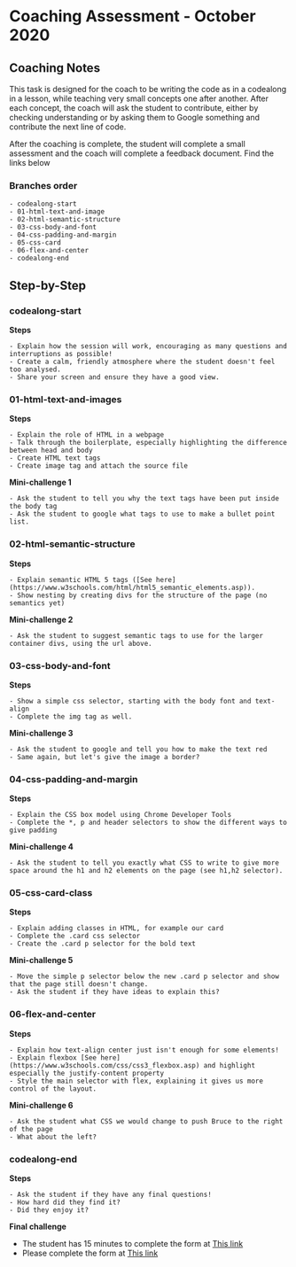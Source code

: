 # Coaching Assessment - October 2020

## Coaching Notes

This task is designed for the coach to be writing the code as in a codealong in a lesson, while teaching very small concepts one after another. After each concept, the coach will ask the student to contribute, either by checking understanding or by asking them to Google something and contribute the next line of code.

After the coaching is complete, the student will complete a small assessment and the coach will complete a feedback document. Find the links below

### Branches order

    - codealong-start
    - 01-html-text-and-image
    - 02-html-semantic-structure
    - 03-css-body-and-font
    - 04-css-padding-and-margin
    - 05-css-card
    - 06-flex-and-center
    - codealong-end

## Step-by-Step

### codealong-start

**Steps**

    - Explain how the session will work, encouraging as many questions and interruptions as possible!
    - Create a calm, friendly atmosphere where the student doesn't feel too analysed.
    - Share your screen and ensure they have a good view.

### 01-html-text-and-images

**Steps**

    - Explain the role of HTML in a webpage
    - Talk through the boilerplate, especially highlighting the difference between head and body
    - Create HTML text tags
    - Create image tag and attach the source file

**Mini-challenge 1**

    - Ask the student to tell you why the text tags have been put inside the body tag
    - Ask the student to google what tags to use to make a bullet point list.

### 02-html-semantic-structure

**Steps**

    - Explain semantic HTML 5 tags ([See here](https://www.w3schools.com/html/html5_semantic_elements.asp)).
    - Show nesting by creating divs for the structure of the page (no semantics yet)

**Mini-challenge 2**

    - Ask the student to suggest semantic tags to use for the larger container divs, using the url above.

### 03-css-body-and-font

**Steps**

    - Show a simple css selector, starting with the body font and text-align
    - Complete the img tag as well.

**Mini-challenge 3**

    - Ask the student to google and tell you how to make the text red
    - Same again, but let's give the image a border?

### 04-css-padding-and-margin

**Steps**

    - Explain the CSS box model using Chrome Developer Tools
    - Complete the *, p and header selectors to show the different ways to give padding

**Mini-challenge 4**

    - Ask the student to tell you exactly what CSS to write to give more space around the h1 and h2 elements on the page (see h1,h2 selector).
  
### 05-css-card-class

**Steps**

    - Explain adding classes in HTML, for example our card
    - Complete the .card css selector
    - Create the .card p selector for the bold text

**Mini-challenge 5**

    - Move the simple p selector below the new .card p selector and show that the page still doesn't change.
    - Ask the student if they have ideas to explain this?

### 06-flex-and-center

**Steps**

    - Explain how text-align center just isn't enough for some elements!
    - Explain flexbox [See here](https://www.w3schools.com/css/css3_flexbox.asp) and highlight especially the justify-content property
    - Style the main selector with flex, explaining it gives us more control of the layout.

**Mini-challenge 6**

    - Ask the student what CSS we would change to push Bruce to the right of the page
    - What about the left?

### codealong-end

**Steps**

    - Ask the student if they have any final questions!
    - How hard did they find it? 
    - Did they enjoy it?

**Final challenge**
   - The student has 15 minutes to complete the form at [This link]()
   - Please complete the form at [This link]()
